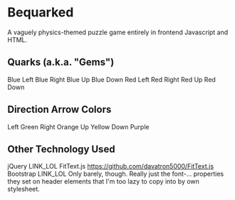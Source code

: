 ﻿Bequarked
=========
A vaguely physics-themed puzzle game entirely in frontend Javascript and HTML.


Quarks (a.k.a. "Gems")
----
Blue Left
Blue Right
Blue Up
Blue Down
Red Left
Red Right
Red Up
Red Down

Direction Arrow Colors
----------------------
Left   Green
Right  Orange
Up     Yellow
Down   Purple

Other Technology Used
---------------------
jQuery LINK_LOL
FitText.js https://github.com/davatron5000/FitText.js
Bootstrap LINK_LOL
  Only barely, though. Really just the font-... properties they set on header elements that I'm too lazy to copy into by own stylesheet.
